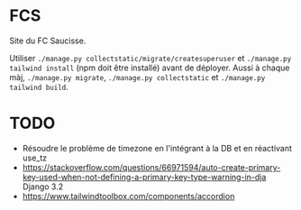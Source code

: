 # FCS

Site du FC Saucisse.

Utiliser `./manage.py collectstatic/migrate/createsuperuser` et `./manage.py tailwind install` (npm doit être installé) avant de déployer. Aussi à chaque màj, `./manage.py migrate`, `./manage.py collectstatic` et `./manage.py tailwind build`.

# TODO

* Résoudre le problème de timezone en l'intégrant à la DB et en réactivant use_tz
* https://stackoverflow.com/questions/66971594/auto-create-primary-key-used-when-not-defining-a-primary-key-type-warning-in-dja Django 3.2
* https://www.tailwindtoolbox.com/components/accordion
